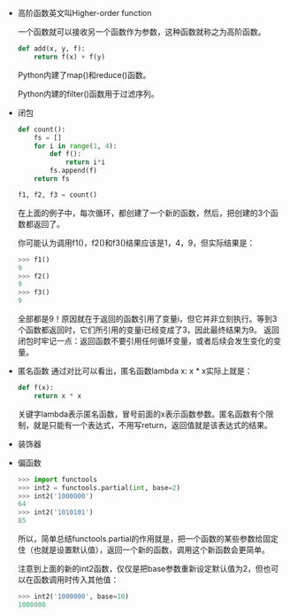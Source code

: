 - 高阶函数英文叫Higher-order function
  
  一个函数就可以接收另一个函数作为参数，这种函数就称之为高阶函数。
    ```python
    def add(x, y, f):
        return f(x) + f(y)
    ```
    Python内建了map()和reduce()函数。

    Python内建的filter()函数用于过滤序列。

- 闭包

    ```python
    def count():
        fs = []
        for i in range(1, 4):
            def f():
                return i*i
            fs.append(f)
        return fs

    f1, f2, f3 = count()
    ```
    在上面的例子中，每次循环，都创建了一个新的函数，然后，把创建的3个函数都返回了。

    你可能认为调用f1()，f2()和f3()结果应该是1，4，9，但实际结果是：
    ```python
    >>> f1()
    9
    >>> f2()
    9
    >>> f3()
    9
    ```
    全部都是9！原因就在于返回的函数引用了变量i，但它并非立刻执行。等到3个函数都返回时，它们所引用的变量i已经变成了3，因此最终结果为9。
    返回闭包时牢记一点：返回函数不要引用任何循环变量，或者后续会发生变化的变量。 

- 匿名函数
    通过对比可以看出，匿名函数lambda x: x * x实际上就是：
    ```python
    def f(x):
        return x * x
    ```
    关键字lambda表示匿名函数，冒号前面的x表示函数参数。匿名函数有个限制，就是只能有一个表达式，不用写return，返回值就是该表达式的结果。

- 装饰器


- 偏函数

    ```python
    >>> import functools
    >>> int2 = functools.partial(int, base=2)
    >>> int2('1000000')
    64
    >>> int2('1010101')
    85
    ```
    所以，简单总结functools.partial的作用就是，把一个函数的某些参数给固定住（也就是设置默认值），返回一个新的函数，调用这个新函数会更简单。

    注意到上面的新的int2函数，仅仅是把base参数重新设定默认值为2，但也可以在函数调用时传入其他值：
    ```python
    >>> int2('1000000', base=10)
    1000000
    ```

